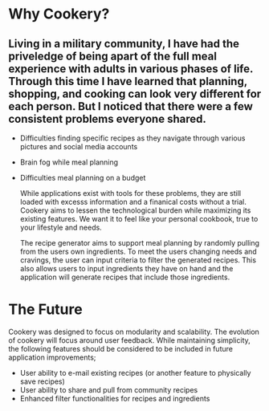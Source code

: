 # Why Cookery?

## Living in a military community, I have had the priveledge of being apart of the full meal experience with adults in various phases of life. Through this time I have learned that planning, shopping, and cooking can look very different for each person. But I noticed that there were a few consistent problems everyone shared. 
- Difficulties finding specific recipes as they navigate through various pictures and social media accounts
- Brain fog while meal planning
- Difficulties meal planning on a budget

  While applications exist with tools for these problems, they are still loaded with excesss information and a finanical costs without a trial. Cookery aims to lessen the technological burden while maximizing its existing features. We want it to feel like your personal cookbook, true to your lifestyle and needs.

  The recipe generator aims to support meal planning by randomly pulling from the users own ingredients. To meet the users changing needs and cravings, the user can input criteria to filter the generated recipes. This also allows users to input ingredients they have on hand and the application will generate recipes that include those ingredients.



# The Future  

 Cookery was designed to focus on modularity and scalability. The evolution of cookery will focus around user feedback. While maintaining simplicity, the following features should be considered to be included in future application improvements;

- User ability to e-mail existing recipes (or another feature to physically save recipes)
- User ability to share and pull from community recipes
- Enhanced filter functionalities for recipes and ingredients
